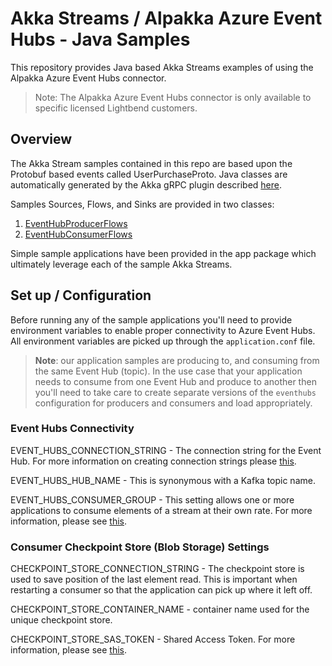 # Akka Streams / Alpakka Azure Event Hubs - Java Samples

This repository provides Java based Akka Streams examples of using the Alpakka Azure Event Hubs connector.

> Note: The Alpakka Azure Event Hubs connector is only available to specific licensed Lightbend customers.

## Overview

The Akka Stream samples contained in this repo are based upon the Protobuf based events called UserPurchaseProto. Java classes are automatically generated by the Akka gRPC plugin described [here](https://doc.akka.io/docs/akka-grpc/current/).

Samples Sources, Flows, and Sinks are provided in two classes:  

1. [EventHubProducerFlows](./src/main/java/com/lightbend/streams/EventHubsProducerFlows.java)
2. [EventHubConsumerFlows](./src/main/java/com/lightbend/streams/EventHubsConsumerFlows.java)

Simple sample applications have been provided in the app package which ultimately leverage each of the sample Akka Streams.  

## Set up / Configuration

Before running any of the sample applications you'll need to provide environment variables to enable proper connectivity to Azure Event Hubs. All environment variables are picked up through the `application.conf` file.

>**Note**: our application samples are producing to, and consuming from the same Event Hub (topic). In the use case that your application needs to consume from one Event Hub and produce to another then you'll need to take care to create separate versions of the `eventhubs` configuration for producers and consumers and load appropriately.

### Event Hubs Connectivity

EVENT_HUBS_CONNECTION_STRING - The connection string for the Event Hub.
For more information on creating connection strings please [this](https://learn.microsoft.com/en-us/azure/event-hubs/event-hubs-java-get-started-send?tabs=connection-string%2Croles-azure-portal#get-the-connection-string).

EVENT_HUBS_HUB_NAME - This is synonymous with a Kafka topic name.

EVENT_HUBS_CONSUMER_GROUP - This setting allows one or more applications to consume elements of a stream at their own rate. For more information, please see [this](https://learn.microsoft.com/en-us/azure/event-hubs/event-hubs-features#consumer-groups).

### Consumer Checkpoint Store (Blob Storage) Settings

CHECKPOINT_STORE_CONNECTION_STRING - The checkpoint store is used to save position of the last element read. This is important when restarting a consumer so that the application can pick up where it left off.

CHECKPOINT_STORE_CONTAINER_NAME - container name used for the unique checkpoint store.

CHECKPOINT_STORE_SAS_TOKEN - Shared Access Token. For more information, please see [this](https://learn.microsoft.com/en-us/azure/event-hubs/event-hubs-features#sas-tokens).

